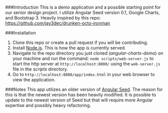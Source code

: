 ###Introduction
This is a demo application and a possible starting point for our senior design project. I utilize Angular Seed version 0.1, Google Charts, and Bootstrap 3. Heavily inspired by this repo: https://github.com/jay3dec/drunken-octo-ironman

###Installation
1. Clone this repo or create a pull request if you will be contributing.
2. Install [Node.js](http://nodejs.org/). This is how the app is currently served.
3. Navigate to the repo directory you just cloned (*angular-charts-demo*) on your machine and run the command:
`node scripts/web-server.js`
to start the http server at `http://localhost:8000/` using the `web-server.js` file in the *scripts* directory.
4. Go to `http://localhost:8000/app/index.html` in your web browser to view the application.

###Notes
This app utilizes an older version of [Angular Seed](https://github.com/angular/angular-seed). The reason for this is that the newest version has been heavily modified. It is possible to update to the newest version of Seed but that will require more Angular expertise and possibly heavy refactoring.